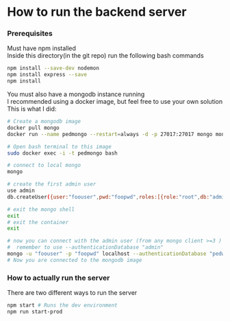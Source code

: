 # How to run the backend server
### Prerequisites
Must have npm installed  
Inside this directory(in the git repo) run the following bash commands  
```bash
npm install --save-dev nodemon
npm install express --save
npm install
```
You must also have a mongodb instance running  
I recommended using a docker image, but feel free to use your own solution  
This is what I did:
```bash
# Create a mongodb image
docker pull mongo
docker run --name pedmongo --restart=always -d -p 27017:27017 mongo mongod --auth

# Open bash terminal to this image
sudo docker exec -i -t pedmongo bash

# connect to local mongo
mongo

# create the first admin user
use admin
db.createUser({user:"foouser",pwd:"foopwd",roles:[{role:"root",db:"admin"},{role:"root",db:"pedway"}]})

# exit the mongo shell
exit
# exit the container
exit

# now you can connect with the admin user (from any mongo client >=3 )
#  remember to use --authenticationDatabase "admin"
mongo -u "foouser" -p "foopwd" localhost --authenticationDatabase "pedway"
# Now you are connected to the mongodb image
```
### How to actually run the server
There are two different ways to run the server
```bash
npm start # Runs the dev environment
npm run start-prod
```
